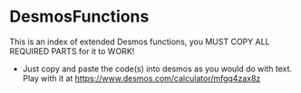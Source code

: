 # DesmosFunctions
This is an index of extended Desmos functions, you MUST COPY ALL REQUIRED PARTS for it to WORK!
* Just copy and paste the code(s) into desmos as you would do with text.
Play with it at https://www.desmos.com/calculator/mfgq4zax8z

